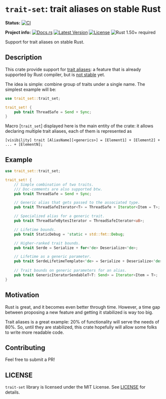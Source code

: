 # `trait-set`: trait aliases on stable Rust

**Status:**
[![CI](https://github.com/popzxc/trait-set/workflows/CI/badge.svg)](https://github.com/popzxc/trait-set/actions)

**Project info:**
[![Docs.rs](https://docs.rs/trait-set/badge.svg)](https://docs.rs/trait-set)
[![Latest Version](https://img.shields.io/crates/v/trait-set.svg)](https://crates.io/crates/trait-set)
[![License](https://img.shields.io/github/license/popzxc/trait-set.svg)](https://github.com/popzxc/trait-set)
![Rust 1.50+ required](https://img.shields.io/badge/rust-1.50+-blue.svg?label=Rust)

Support for trait aliases on stable Rust.

## Description

This crate provide support for [trait aliases][alias]: a feature
that is already supported by Rust compiler, but is [not stable][tracking_issue]
yet.

The idea is simple: combine group of traits under a single name. The simplest
example will be:

```rust
use trait_set::trait_set;

trait_set! {
    pub trait ThreadSafe = Send + Sync;
}
```

Macro [`trait_set`] displayed here is the main entity of the crate:
it allows declaring multiple trait aliases, each of them is represented
as

```text
[visibility] trait [AliasName][<generics>] = [Element1] + [Element2] + ... + [ElementN];
```

[alias]: https://doc.rust-lang.org/unstable-book/language-features/trait-alias.html
[tracking_issue]: https://github.com/rust-lang/rust/issues/41517

## Example

```rust
use trait_set::trait_set;

trait_set! {
    // Simple combination of two traits.
    /// Doc-comments are also supported btw.
    pub trait ThreadSafe = Send + Sync;

    // Generic alias that gets passed to the associated type.
    pub trait ThreadSafeIterator<T> = ThreadSafe + Iterator<Item = T>;

    // Specialized alias for a generic trait.
    pub trait ThreadSafeBytesIterator = ThreadSafeIterator<u8>;

    // Lifetime bounds.
    pub trait StaticDebug = 'static + std::fmt::Debug;

    // Higher-ranked trait bounds.
    pub trait Serde = Serialize + for<'de> Deserialize<'de>;

    // Lifetime as a generic parameter.
    pub trait SerdeLifetimeTemplate<'de> = Serialize + Deserialize<'de>;
    
    // Trait bounds on generic parameters for an alias.
    pub trait GenericIteratorSendableT<T: Send> = Iterator<Item = T>;
}
```

## Motivation

Rust is great, and it becomes even better through time. However, a time gap between proposing
a new feature and getting it stabilized is way too big.

Trait aliases is a great example: 20% of functionality will serve the needs of 80%.
So, until they are stabilized, this crate hopefully will allow some folks to write more readable code.

## Contributing

Feel free to submit a PR!

## LICENSE

`trait-set` library is licensed under the MIT License. See [LICENSE](LICENSE) for details.
